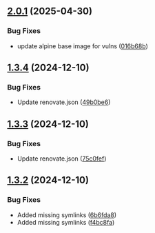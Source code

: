 ## [2.0.1](https://github.com/telnetdoogie/docker-par2cmdline/compare/v2.0.0...v2.0.1) (2025-04-30)


### Bug Fixes

* update alpine base image for vulns ([016b68b](https://github.com/telnetdoogie/docker-par2cmdline/commit/016b68bc1d77caad18b6b760d9b6a4ef0bffefd6))



## [1.3.4](https://github.com/telnetdoogie/docker-par2cmdline/compare/v1.3.3...v1.3.4) (2024-12-10)


### Bug Fixes

* Update renovate.json ([49b0be6](https://github.com/telnetdoogie/docker-par2cmdline/commit/49b0be62a1463eb1f47fc99197d9e316e086bd01))



## [1.3.3](https://github.com/telnetdoogie/docker-par2cmdline/compare/v1.3.2...v1.3.3) (2024-12-10)


### Bug Fixes

* Update renovate.json ([75c0fef](https://github.com/telnetdoogie/docker-par2cmdline/commit/75c0fef663b39da4a00cd0472b160095fb169357))



## [1.3.2](https://github.com/telnetdoogie/docker-par2cmdline/compare/v1.3.1...v1.3.2) (2024-12-10)


### Bug Fixes

* Added missing symlinks ([6b6fda8](https://github.com/telnetdoogie/docker-par2cmdline/commit/6b6fda8e6912ed11dee633b87ba95071ac867f41))
* Added missing symlinks ([f4bc8fa](https://github.com/telnetdoogie/docker-par2cmdline/commit/f4bc8fa9e789d970e7fd9aaf6988f854f9bc3393))



